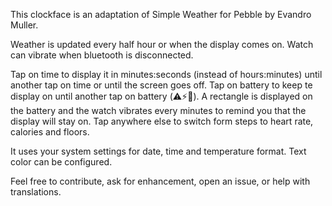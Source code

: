 This clockface is an adaptation of Simple Weather for Pebble by Evandro Muller.

Weather is updated every half hour or when the display comes on.
Watch can vibrate when bluetooth is disconnected.

Tap on time to display it in minutes:seconds (instead of hours:minutes) until another tap on time or until the screen goes off.
Tap on battery to keep te display on until another tap on battery (⚠️⚡🔋). A rectangle is displayed on the battery and the watch vibrates every minutes to remind you that the display will stay on.
Tap anywhere else to switch form steps to heart rate, calories and floors.

It uses your system settings for date, time and temperature format.
Text color can be configured.


Feel free to contribute, ask for enhancement, open an issue, or help with translations.